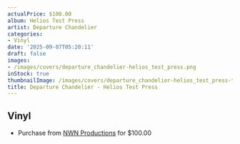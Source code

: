 ```yaml
---
actualPrice: $100.00
album: Helios Test Press
artist: Departure Chandelier
categories:
- Vinyl
date: '2025-09-07T05:20:11'
draft: false
images:
- /images/covers/departure_chandelier-helios_test_press.png
inStock: true
thumbnailImage: /images/covers/departure_chandelier-helios_test_press-thumb.png
title: Departure Chandelier - Helios Test Press
---
```


## Vinyl
* Purchase from [NWN Productions](http://shop.nwnprod.com/index.php?route=product/product&path=75&product_id=63342&sort=pd.name&order=ASC) for $100.00
